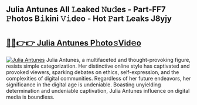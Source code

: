 ## Julia Antunes All 𝙻eaked 𝙽u𝚍es - Part-FF7 𝙿hotos B𝚒kini 𝚅𝚒deo - Hot 𝙿art 𝙻eaks J8yjy

# <h2><a href="http://ld1uv4.urlbe.top/?page=Julia+Antunes">🔗🔗👉👉 Julia Antunes P𝚑oto𝚜Vid𝚎o</a></h2>

[![Julia Antunes](https://i.imgur.com/eBuTRDB.gif)](http://ld1uv4.urlbe.top/?page=Julia+Antunes)
Julia Antunes, a multifaceted and thought-provoking figure, resists simple categorization. Her distinctive online style has captivated and provoked viewers, sparking debates on ethics, self-expression, and the complexities of digital communities. Regardless of her future endeavors, her significance in the digital age is undeniable. Boasting unyielding determination and undeniable captivation, Julia Antunes influence on digital media is boundless.
